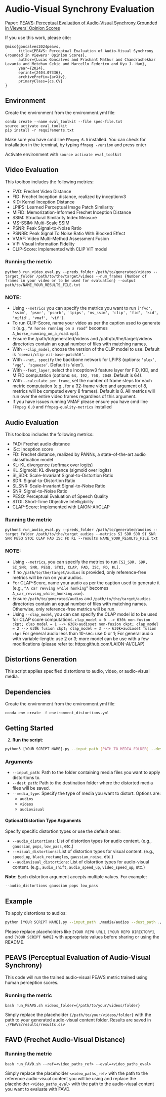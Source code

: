 # Audio-Visual Synchrony Evaluation

Paper: [PEAVS: Perceptual Evaluation of Audio-Visual Synchrony Grounded in Viewers' Opinion Scores](https://arxiv.org/abs/2404.07336) 


If you use this work, please cite:

```
@misc{goncalves2024peavs,
      title={PEAVS: Perceptual Evaluation of Audio-Visual Synchrony Grounded in Viewers' Opinion Scores}, 
      author={Lucas Goncalves and Prashant Mathur and Chandrashekhar Lavania and Metehan Cekic and Marcello Federico and Kyu J. Han},
      year={2024},
      eprint={2404.07336},
      archivePrefix={arXiv},
      primaryClass={cs.CV}
}
```

## Environment 
Create the environment from the environment.yml file:
```shell
conda create --name eval_toolkit --file spec-file.txt
source activate eval_toolkit
pip install -r requirements.txt
```

Make sure you have cmd line `FFmpeg 6.0` installed. You can check for installation in the terminal, by typing `ffmpeg -version` and press enter

Activate environment with `source activate eval_toolkit`

## Video Evaluation
This toolbox includes the following metrics:
- FVD: Frechet Video Distance
- FID: Frechet Inception distance, realized by inceptionv3
- KID: Kernel Inception Distance
- LPIPS: Learned Perceptual Image Patch Similarity
- MiFID: Memorization-Informed Frechet Inception Distance
- SSIM: Structural Similarity Index Measure
- MS-SSIM: Multi-Scale SSIM
- PSNR: Peak Signal-to-Noise Ratio
- PSNRB: Peak Signal To Noise Ratio With Blocked Effect
- VMAF: Video Multi-Method Assessment Fusion
- VIF: Visual Information Fidelity
- CLIP-Score: Implemented with CLIP VIT model

### Running the metric
```shell
python3 run_video_eval.py --preds_folder /path/to/generated/videos --target_folder /path/to/the/target/videos --num_frames {Number of frames in your video or to be used for evaluation} --output path/to/NAME_YOUR_RESULTS_FILE.txt
```

### NOTE:
- Using `--metrics` you can specify the metrics you want to run `['fvd', 'ssim', 'psnr', 'psnrb', 'lpips', 'ms_ssim', 'clip', 'fid', 'kid', 'mifid', 'vmaf', 'vif']`.
- To run CLIP-Score, name your video as per the caption used to generate it (e.g., `“A horse running on a road”` becomes `A_horse_running_on_a_road.mp4`).
- Ensure the /path/to/generated/videos and /path/to/the/target/videos directories contain an equal number of files with matching names.
- With `--clip_model`, choose the version of the CLIP model to use. Default is `‘openai/clip-vit-base-patch16’`.
- With `--net, specify` the backbone network for LPIPS (options: `‘alex’, ‘vgg’, ‘squeeze’`. Default is ‘alex’).
- With `--feat_layer`, select the inceptionv3 feature layer for FID, KID, and MIFID computation (options: `64, 192, 768, 2048`. Default is 64).
- With `--calculate_per_frame`, set the number of frame steps for each metric computation (e.g., for a 32-frame video and argument of 8, metrics will be computed every 8 frames). Default is 8. All metrics will run over the entire video frames regardless of this argument.
- If you have issues running VMAF please ensure you have cmd line `FFmpeg 6.0` and `ffmpeg-quality-metrics` installed

## Audio Evaluation
This toolbox includes the following metrics:
- FAD: Frechet audio distance
- ISc: Inception score
- FD: Frechet distance, realized by PANNs, a state-of-the-art audio classification model
- KL: KL divergence (softmax over logits)
- KL_Sigmoid: KL divergence (sigmoid over logits)
- SI_SDR: Scale-Invariant Signal-to-Distortion Ratio
- SDR: Signal-to-Distortion Ratio
- SI_SNR: Scale-Invariant Signal-to-Noise Ratio
- SNR: Signal-to-Noise Ratio
- PESQ: Perceptual Evaluation of Speech Quality
- STOI: Short-Time Objective Intelligibility
- CLAP-Score: Implemented with LAION-AI/CLAP

### Running the metric
```shell
python3 run_audio_eval.py --preds_folder /path/to/generated/audios --target_folder /path/to/the/target_audios --metrics SI_SDR SDR SI_SNR SNR PESQ STOI CLAP FAD ISC FD KL --results NAME_YOUR_RESULTS_FILE.txt
```

### NOTE:
- Using `--metrics`, you can specify the metrics to run `[SI_SDR, SDR, SI_SNR, SNR, PESQ, STOI, CLAP, FAD, ISC, FD, KL]`.
- If no `/path/to/the/target/audios` is provided, only reference-free metrics will be run on your audios.
- For CLAP-Score, name your audio as per the caption used to generate it (e.g., `“A car revving while honking”` becomes `A_car_revving_while_honking.wav`).
- Ensure `/path/to/generated/audios` and `/path/to/the/target/audios` directories contain an equal number of files with matching names. Otherwise, only reference-free metrics will be run.
- Using `--clap_model`, you can can specify the CLAP model id to be used for CLAP score computations. `clap_model = 0 --> 630k non-fusion ckpt; clap_model = 1 --> 630k+audioset non-fusion ckpt; clap_model = 2 --> 630k fusion ckpt; clap_model = 3 --> 630k+audioset fusion ckpt` 
For general audio less than 10-sec: use 0 or 1; For general audio with variable-length: use 2 or 3; more model can be use with a few modifications (please refer to: https:github.com/LAION-AI/CLAP)


## Distortions Generation

This script applies specified distortions to audio, video, or audio-visual media.

## Dependencies

Create the environment from the environment.yml file:
```shell
conda env create -f environment_distortions.yml
```

## Getting Started

2. **Run the script**:
  ```bash
  python3 [YOUR SCRIPT NAME].py --input_path [PATH_TO_MEDIA_FOLDER] --dest_path [PATH_TO_DESTINATION_FOLDER] --media_type [TYPE_OF_MEDIA] [OTHER_OPTIONS]
  ```

### Arguments

- `--input_path`: Path to the folder containing media files you want to apply distortions to.
- `--dest_path`: Path to the destination folder where the distorted media files will be saved.
- `--media_type`: Specify the type of media you want to distort. Options are:
  - `audios`
  - `videos`
  - `audiovisual`

#### Optional Distortion Type Arguments

Specify specific distortion types or use the default ones:
- `--audio_distortions`: List of distortion types for audio content. (e.g., `gaussian`, `pops`, `low_pass`, etc.)
- `--visual_distortions`: List of distortion types for visual content. (e.g., `speed_up`, `black_rectangles`, `gaussian_noise`, etc.)
- `--audiovisual_distortions`: List of distortion types for audio-visual content. (e.g., `audio_shift`, `audio_speed_up`, `video_speed_up`, etc.)

**Note**: Each distortion argument accepts multiple values. For example:
```bash
--audio_distortions gaussian pops low_pass
```

## Example

To apply distortions to audios:
```bash
python [YOUR SCRIPT NAME].py --input_path ./media/audios --dest_path ./distorted_audios --media_type audios --audio_distortions gaussian pops
```

Please replace placeholders like `[YOUR REPO URL]`, `[YOUR REPO DIRECTORY]`, and `[YOUR SCRIPT NAME]` with appropriate values before sharing or using the README.



## PEAVS (Perceptual Evaluation of Audio-Visual Synchrony)
This code will run the trained audio-visual PEAVS metric trained using human perception scores. 

### Running the metric
```shell
bash run_PEAVS.sh videos_folder={/path/to/your/videos/folder}
```

Simply replace the placeholder `{/path/to/your/videos/folder}` with the path to your generated audio-visual content folder.
Results are saved in `./PEAVS/results/results.csv`


## FAVD (Frechet Audio-Visual Distance)

### Running the metric
```shell
bash run_FAVD.sh --ref=<video_paths_ref> --eval=<video_paths_eval>
```

Simply replace the placeholder `<video_paths_ref>` with the path to the reference audio-visual content you will be using
and replace the placeholder `<video_paths_eval>` with the path to the audio-viusal content you want to evaluate with FAVD.
